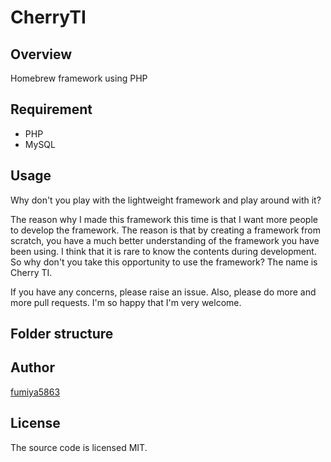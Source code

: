 # CherryTI

## Overview
Homebrew framework using PHP

## Requirement
- PHP
- MySQL

## Usage
Why don't you play with the lightweight framework and play around with it?

The reason why I made this framework this time is that I want more people to develop the framework. The reason is that by creating a framework from scratch, you have a much better understanding of the framework you have been using. I think that it is rare to know the contents during development. So why don't you take this opportunity to use the framework?
The name is Cherry TI.

If you have any concerns, please raise an issue. Also, please do more and more pull requests. I'm so happy that I'm very welcome.

## Folder structure

## Author
[fumiya5863](https://github.com/fumiya5863)

## License
The source code is licensed MIT.
